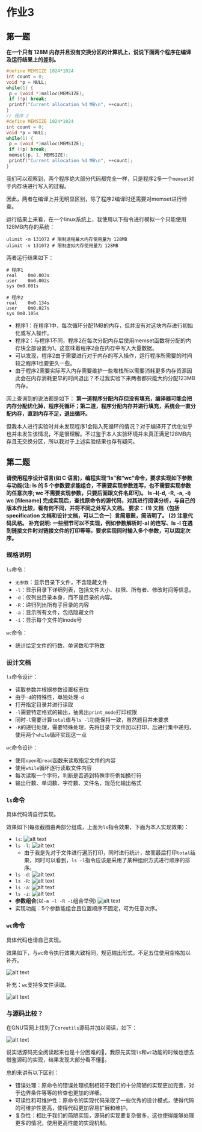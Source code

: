 # 作业3

## 第一题

**在一个只有 128M 内存并且没有交换分区的计算机上，说说下面两个程序在编译及运行结果上的差别。**

```C
#define MEMSIZE 1024*1024
int count = 0;
void *p = NULL;
while(1) {
 p = (void *)malloc(MEMSIZE);
 if (!p) break;
 printf("Current allocation %d MB\n", ++count);
}
// 程序 2
#define MEMSIZE 1024*1024
int count = 0;
void *p = NULL;
while(1) {
 p = (void *)malloc(MEMSIZE);
 if (!p) break;
 memset(p, 1, MEMSIZE);
 printf("Current allocation %d MB\n", ++count);
}
```

我们可以观察到，两个程序绝大部分代码都完全一样，只是程序2多一个`memset`对于内存块进行写入的过程。

因此，两者在编译上并无明显区别，除了程序2编译时还需要对memset进行检查。

运行结果上来看，在一个linux系统上，我使用以下指令进行模拟一个只能使用128MB内存的系统：
```shell
ulimit -m 131072 # 限制进程最大内存使用量为 128MB
ulimit -v 131072 # 限制虚拟内存使用量为 128MB
```

两者运行结果如下：
```shell
# 程序1
real	0m0.003s
user	0m0.002s
sys	0m0.001s

# 程序2
real	0m0.134s
user	0m0.027s
sys	0m0.105s
```

- 程序1：在程序1中，每次循环分配1MB的内存，但并没有对这块内存进行初始化或写入操作。
- 程序2：与程序1不同，程序2在每次分配内存后使用memset函数将分配的内存块全部设置为1。这意味着程序2会在内存中写入大量数据。
- 可以发现，程序2由于需要进行对于内存的写入操作，运行程序所需要的时间较之程序1也要更久一些。
- 由于程序2需要实际写入内存需要维护一些堆栈所以需要消耗更多内存资源因此会在内存消耗更早的时间退出？不过我实验下来两者都只能大约分配123MB内存。

网上查询到的说法都是如下：
**第一道程序分配内存但没有填充，编译器可能会把内存分配优化掉，程序死循环；第二道，程序分配内存并进行填充，系统会一直分配内存，直到内存不足，退出循环。**

但我本人进行实验时并未发现程序1会陷入死循环的情况？对于编译开了优化似乎也并未发生该情况，不是很理解。不过鉴于本人实验环境并未真正满足128MB内存且无交换分区，所以我对于上述实验结果也存有疑问。

## 第二题

**请使用程序设计语言(如 C 语言)，编程实现“ls”和“wc”命令，要求实现如下参数与功能(注: ls 的 5 个参数要求能组合，不需要实现参数连写，也不需要实现参数的任意次序; wc 不需要实现参数，只要后面跟文件名即可)。
ls –l(-d, -R, -a, -i)
wc [filename]
完成实现后，查找原命令的源代码，对其进行阅读分析，与自己的版本作比较，看有何不同，并将不同之处写入文档。
要求：
(1) 文档（包括 specification 文档和设计文档，可以二合一）言简意赅，简洁明了。
(2) 注意代码风格。
补充说明: 一些细节可以不实现，例如参数解析时-al 的连写、ls -l 在遇到链接文件时对链接文件的打印等等。要求实现同时输入多个参数，可以固定次序。**


### 规格说明

`ls`命令：
- `无参数`：显示目录下文件，不含隐藏文件
- `-l`：显示目录下详细列表，包括文件大小、权限、所有者、修改时间等信息。
- `-d`：仅列出目录本身，而不是目录的内容。
- `-R`：递归列出所有子目录的内容
- `-a`：显示所有文件，包括隐藏文件
- `-i`：显示每个文件的inode号

`wc`命令：
- 统计给定文件的行数、单词数和字符数

### 设计文档

`ls`命令设计：
- 读取参数并根据参数设置标志位
- 由于`-d`的特殊性，单独处理`-d`
- 打开指定目录并进行读取
- `-l`需要特定格式的输出，抽离出`print_mode`打印权限
- 同时`-l`需要计算`total`值与`ls -l`功能保持一致，虽然题目并未要求
- `-R`的递归处理，需要特殊处理，先将目录下文件加以打印，后进行集中递归，使用两个`while`循环实现这一点


`wc`命令设计：
- 使用`open`和`read`函数来读取指定文件的内容
- 使用`while`循环逐行读取文件内容
- 每次读取一个字符，判断是否遇到特殊字符例如换行符
- 输出行数、单词数、字符数、文件名，规范化输出格式

### `ls`命令


具体代码清自行实现。

效果如下(每张截图由两部分组成，上面为`ls`指令效果，下面为本人实现效果)：
- `ls`:
![alt text](image-2.png)
- `ls -l`:
![alt text](image-3.png)
    - 由于我是先对于文件进行遍历打印，同时进行统计，故而最后打印`total`结果，同时可以看到，`ls -l`指令应该是采用了某种组织方式进行顺序的排序。
- `ls -d`:
![alt text](image-4.png)
- `ls -R`:
![alt text](image-5.png)
- `ls -a`:
![alt text](image-6.png)
- `ls -i`:
![alt text](image-7.png)
- **参数组合**(以`-a -l -R -i`组合举例)
![alt text](image-8.png)
- 实现功能：5个参数能组合且位置顺序不固定，可为任意次序。

### `wc`命令

具体代码也请自己实现。

效果如下，与`wc`命令执行效果大致相同，规范输出形式，不足五位使用空格加以补齐。

![alt text](image.png)

补充：`wc`支持多文件读取。

![alt text](image-1.png)


### 与源码比较？

在GNU官网上找到了`Coreutils`源码并加以阅读，如下：

![alt text](image-9.png)

说实话源码完全阅读起来也是十分困难的🤣，我原先实现`ls`和`wc`功能的时候也想去借鉴源码的实现，结果发现大部分看不懂🤣。

总的来讲有以下区别：
- 错误处理：原命令的错误处理机制相较于我们的十分简陋的实现更加完善，对于边界条件等等的检查也更加的详细。
- 可读性和可维护性：原命令的实现代码采取了一些优秀的设计模式，使得代码的可维护性更高，使得代码更加容易扩展和维护。
- 复杂性：相比于我们的简陋实现，源码的实现要复杂很多，这也使得能够处理更多的情况，使用更高性能的实现机制。
